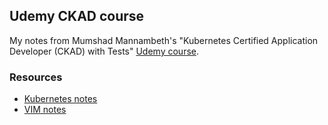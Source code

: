 ## Udemy CKAD course

My notes from Mumshad Mannambeth's "Kubernetes Certified Application Developer (CKAD) with Tests" [Udemy course](https://www.udemy.com/course/certified-kubernetes-application-developer).

### Resources

* [Kubernetes notes](./KUBERNETES.md)
* [VIM notes](./VIM.md)
